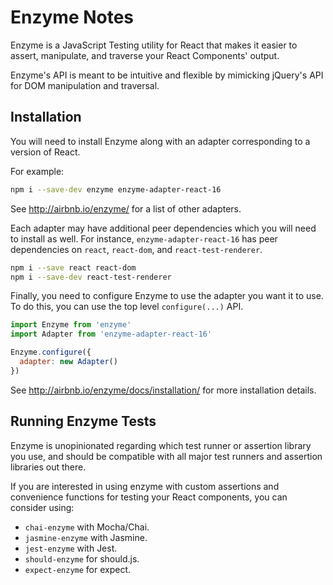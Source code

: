 # Enzyme Notes

Enzyme is a JavaScript Testing utility for React that makes it easier to
assert, manipulate, and traverse your React Components' output.

Enzyme's API is meant to be intuitive and flexible by mimicking jQuery's API
for DOM manipulation and traversal.


## Installation

You will need to install Enzyme along with an adapter corresponding to a
version of React.

For example:

```sh
npm i --save-dev enzyme enzyme-adapter-react-16
```

See http://airbnb.io/enzyme/ for a list of other adapters.

Each adapter may have additional peer dependencies which you will need to
install as well.  For instance, `enzyme-adapter-react-16` has peer
dependencies on `react`, `react-dom`, and `react-test-renderer`.

```sh
npm i --save react react-dom
npm i --save-dev react-test-renderer
```

Finally, you need to configure Enzyme to use the adapter you want it to use.
To do this, you can use the top level `configure(...)` API.

```js
import Enzyme from 'enzyme'
import Adapter from 'enzyme-adapter-react-16'

Enzyme.configure({
  adapter: new Adapter()
})
```

See http://airbnb.io/enzyme/docs/installation/ for more installation details.


## Running Enzyme Tests

Enzyme is unopinionated regarding which test runner or assertion library you
use, and should be compatible with all major test runners and assertion
libraries out there.

If you are interested in using enzyme with custom assertions and convenience
functions for testing your React components, you can consider using:

* `chai-enzyme` with Mocha/Chai.
* `jasmine-enzyme` with Jasmine.
* `jest-enzyme` with Jest.
* `should-enzyme` for should.js.
* `expect-enzyme` for expect.

